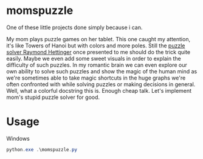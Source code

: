 # momspuzzle

One of these little projects done simply because i can.

My mom plays puzzle games on her tablet. This one caught my
attention, it's like Towers of Hanoi but with colors and
more poles. Still the [puzzle solver Raymond Hettinger](https://youtu.be/_GP9OpZPUYc?si=sX6XNyhGzb6RLWla&t=433) once
presented to me should do the trick quite easily. Maybe we
even add some sweet visuals in order to explain the difficulty
of such puzzles. In my romantic brain we can even explore our
own ability to solve such puzzles and show the magic of the
human mind as we're sometimes able to take magic shortcuts in
the huge graphs we're often confronted with while solving
puzzles or making decisions in general. Well, what a colorful
docstring this is. Enough cheap talk. Let's implement mom's
stupid puzzle solver for good.

# Usage

Windows

```powershell
python.exe .\momspuzzle.py
```
